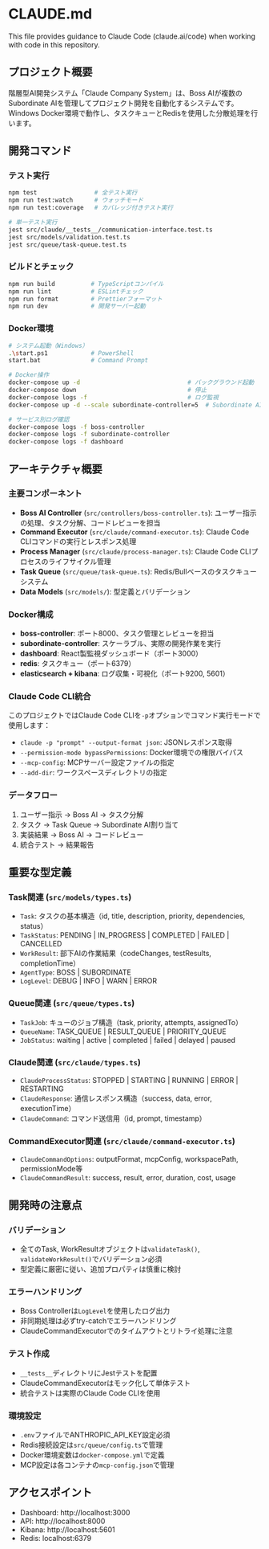 # CLAUDE.md

This file provides guidance to Claude Code (claude.ai/code) when working with code in this repository.

## プロジェクト概要

階層型AI開発システム「Claude Company System」は、Boss AIが複数のSubordinate AIを管理してプロジェクト開発を自動化するシステムです。Windows Docker環境で動作し、タスクキューとRedisを使用した分散処理を行います。

## 開発コマンド

### テスト実行
```bash
npm test                # 全テスト実行
npm run test:watch      # ウォッチモード
npm run test:coverage   # カバレッジ付きテスト実行

# 単一テスト実行
jest src/claude/__tests__/communication-interface.test.ts
jest src/models/validation.test.ts
jest src/queue/task-queue.test.ts
```

### ビルドとチェック
```bash
npm run build          # TypeScriptコンパイル
npm run lint           # ESLintチェック
npm run format         # Prettierフォーマット
npm run dev            # 開発サーバー起動
```

### Docker環境
```bash
# システム起動（Windows）
.\start.ps1            # PowerShell
start.bat              # Command Prompt

# Docker操作
docker-compose up -d                              # バックグラウンド起動
docker-compose down                               # 停止
docker-compose logs -f                            # ログ監視
docker-compose up -d --scale subordinate-controller=5  # Subordinate AI数を調整

# サービス別ログ確認
docker-compose logs -f boss-controller
docker-compose logs -f subordinate-controller
docker-compose logs -f dashboard
```

## アーキテクチャ概要

### 主要コンポーネント
- **Boss AI Controller** (`src/controllers/boss-controller.ts`): ユーザー指示の処理、タスク分解、コードレビューを担当
- **Command Executor** (`src/claude/command-executor.ts`): Claude Code CLIコマンドの実行とレスポンス処理
- **Process Manager** (`src/claude/process-manager.ts`): Claude Code CLIプロセスのライフサイクル管理
- **Task Queue** (`src/queue/task-queue.ts`): Redis/Bullベースのタスクキューシステム
- **Data Models** (`src/models/`): 型定義とバリデーション

### Docker構成
- **boss-controller**: ポート8000、タスク管理とレビューを担当
- **subordinate-controller**: スケーラブル、実際の開発作業を実行
- **dashboard**: React製監視ダッシュボード（ポート3000）
- **redis**: タスクキュー（ポート6379）
- **elasticsearch + kibana**: ログ収集・可視化（ポート9200, 5601）

### Claude Code CLI統合
このプロジェクトではClaude Code CLIを`-p`オプションでコマンド実行モードで使用します：
- `claude -p "prompt" --output-format json`: JSONレスポンス取得
- `--permission-mode bypassPermissions`: Docker環境での権限バイパス
- `--mcp-config`: MCPサーバー設定ファイルの指定
- `--add-dir`: ワークスペースディレクトリの指定

### データフロー
1. ユーザー指示 → Boss AI → タスク分解
2. タスク → Task Queue → Subordinate AI割り当て
3. 実装結果 → Boss AI → コードレビュー
4. 統合テスト → 結果報告

## 重要な型定義

### Task関連 (`src/models/types.ts`)
- `Task`: タスクの基本構造（id, title, description, priority, dependencies, status）
- `TaskStatus`: PENDING | IN_PROGRESS | COMPLETED | FAILED | CANCELLED
- `WorkResult`: 部下AIの作業結果（codeChanges, testResults, completionTime）
- `AgentType`: BOSS | SUBORDINATE
- `LogLevel`: DEBUG | INFO | WARN | ERROR

### Queue関連 (`src/queue/types.ts`)
- `TaskJob`: キューのジョブ構造（task, priority, attempts, assignedTo）
- `QueueName`: TASK_QUEUE | RESULT_QUEUE | PRIORITY_QUEUE
- `JobStatus`: waiting | active | completed | failed | delayed | paused

### Claude関連 (`src/claude/types.ts`)
- `ClaudeProcessStatus`: STOPPED | STARTING | RUNNING | ERROR | RESTARTING
- `ClaudeResponse`: 通信レスポンス構造（success, data, error, executionTime）
- `ClaudeCommand`: コマンド送信用（id, prompt, timestamp）

### CommandExecutor関連 (`src/claude/command-executor.ts`)
- `ClaudeCommandOptions`: outputFormat, mcpConfig, workspacePath, permissionMode等
- `ClaudeCommandResult`: success, result, error, duration, cost, usage

## 開発時の注意点

### バリデーション
- 全てのTask, WorkResultオブジェクトは`validateTask()`, `validateWorkResult()`でバリデーション必須
- 型定義に厳密に従い、追加プロパティは慎重に検討

### エラーハンドリング
- Boss Controllerは`LogLevel`を使用したログ出力
- 非同期処理は必ずtry-catchでエラーハンドリング
- ClaudeCommandExecutorでのタイムアウトとリトライ処理に注意

### テスト作成
- `__tests__`ディレクトリにJestテストを配置
- ClaudeCommandExecutorはモック化して単体テスト
- 統合テストは実際のClaude Code CLIを使用

### 環境設定
- `.env`ファイルでANTHROPIC_API_KEY設定必須
- Redis接続設定は`src/queue/config.ts`で管理
- Docker環境変数は`docker-compose.yml`で定義
- MCP設定は各コンテナの`mcp-config.json`で管理

## アクセスポイント
- Dashboard: http://localhost:3000
- API: http://localhost:8000  
- Kibana: http://localhost:5601
- Redis: localhost:6379
